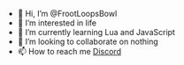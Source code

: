 - 👋 Hi, I’m @FrootLoopsBowl
- 👀 I’m interested in life
- 🌱 I’m currently learning Lua and JavaScript
- 💞️ I’m looking to collaborate on nothing
- 📫 How to reach me      <a href="https://discord.com/users/906369729386659890">Discord</a>

<!---
FrootLoopsBowl/FrootLoopsBowl is a ✨ special ✨ repository because its `README.md` (this file) appears on your GitHub profile.
You can click the Preview link to take a look at your changes.
--->
